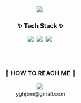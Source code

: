 <div align="center">
  <img src="https://capsule-render.vercel.app/api?type=waving&color=auto&height=300§ion=header&text=Welcome!😊&desc=This%20is%20nyoungno%20playground.%20&fontSize=90&descSize=30&fontColor=ffffff&fontAlignY=40" />&nbsp
</div>

<h3 align="center">✨ Tech Stack ✨</h3>
<div align="center">
  <img src="https://img.shields.io/badge/HTML5-E34F26?style=for-the-badge&logo=html5&logoColor=white" />&nbsp
  <img src="https://img.shields.io/badge/CSS-239120?&style=for-the-badge&logo=css3&logoColor=white" />&nbsp
  <img src="https://img.shields.io/badge/javascript-F7DF1E.svg?style=for-the-badge&logo=javascript&logoColor=20232a" />&nbsp
</div>

</br></br>
<h3 align="center">📮 HOW TO REACH ME 📮</h3>
<div align="center">
  <img src="https://img.shields.io/badge/Gmail-D14836?style=for-the-badge&logo=gmail&logoColor=white" />&nbsp
  <div align="center">yghjbm@gmail.com</div>
</div>

</br></br>
